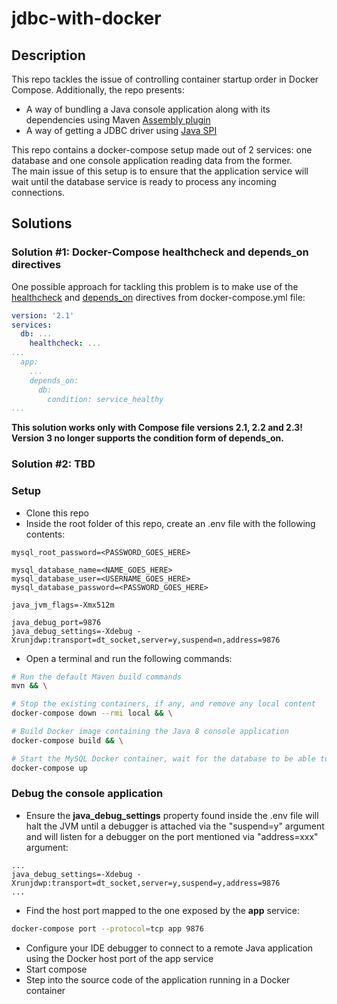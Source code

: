 # jdbc-with-docker  

## Description  
This repo tackles the issue of controlling container startup order in Docker Compose.
Additionally, the repo presents:
- A way of bundling a Java console application along with its dependencies using Maven [Assembly plugin](http://maven.apache.org/plugins/maven-assembly-plugin/index.html)
- A way of getting a JDBC driver using [Java SPI](https://docs.oracle.com/javase/8/docs/api/java/util/ServiceLoader.html)

This repo contains a docker-compose setup made out of 2 services: one database and one console application reading data from the former.  
The main issue of this setup is to ensure that the application service will wait until the database service is ready to process any incoming connections.  

## Solutions  
### Solution #1: Docker-Compose healthcheck and depends_on directives  
One possible approach for tackling this problem is to make use of the [healthcheck](https://docs.docker.com/compose/compose-file/compose-file-v2/#healthcheck) and [depends_on](https://docs.docker.com/compose/compose-file/compose-file-v2/#depends_on) directives from docker-compose.yml file:
```yaml
version: '2.1'
services:
  db: ...
    healthcheck: ...
...
  app:
    ...
    depends_on:
      db:
        condition: service_healthy
...
```

__This solution works only with Compose file versions 2.1, 2.2 and 2.3!__  
__Version 3 no longer supports the condition form of depends_on.__  

### Solution #2: TBD  

### Setup  
* Clone this repo 
* Inside the root folder of this repo, create an .env file with the following contents:
```properties
mysql_root_password=<PASSWORD_GOES_HERE>

mysql_database_name=<NAME_GOES_HERE>
mysql_database_user=<USERNAME_GOES_HERE>
mysql_database_password=<PASSWORD_GOES_HERE>

java_jvm_flags=-Xmx512m

java_debug_port=9876
java_debug_settings=-Xdebug -Xrunjdwp:transport=dt_socket,server=y,suspend=n,address=9876
``` 
* Open a terminal and run the following commands:  
```bash
# Run the default Maven build commands
mvn && \

# Stop the existing containers, if any, and remove any local content
docker-compose down --rmi local && \

# Build Docker image containing the Java 8 console application
docker-compose build && \

# Start the MySQL Docker container, wait for the database to be able to process incoming connections and onlu then start the Java Docker container
docker-compose up
```  

### Debug the console application
* Ensure the **java_debug_settings** property found inside the .env file will halt the JVM until a debugger is attached via the "suspend=y" argument and will listen for a debugger on the port mentioned via "address=xxx" argument:
```properties
...
java_debug_settings=-Xdebug -Xrunjdwp:transport=dt_socket,server=y,suspend=y,address=9876
...
```  
* Find the host port mapped to the one exposed by the **app** service:  
```bash
docker-compose port --protocol=tcp app 9876
```  
* Configure your IDE debugger to connect to a remote Java application using the Docker host port of the app service
* Start compose
* Step into the source code of the application running in a Docker container
